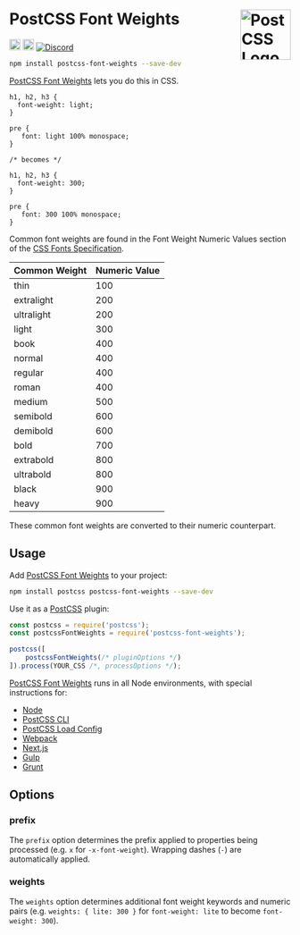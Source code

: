 # PostCSS Font Weights [<img src="https://postcss.github.io/postcss/logo.svg" alt="PostCSS Logo" width="90" height="90" align="right">][PostCSS]

[<img alt="npm version" src="https://img.shields.io/npm/v/postcss-font-weights.svg" height="20">][npm-url] [<img alt="Build Status" src="https://github.com/csstools/postcss-plugins/workflows/test/badge.svg" height="20">][cli-url] [<img alt="Discord" src="https://shields.io/badge/Discord-5865F2?logo=discord&logoColor=white">][discord]

```bash
npm install postcss-font-weights --save-dev
```

[PostCSS Font Weights] lets you do this in CSS.

```pcss
h1, h2, h3 {
  font-weight: light;
}

pre {
   font: light 100% monospace;
}

/* becomes */

h1, h2, h3 {
  font-weight: 300;
}

pre {
   font: 300 100% monospace;
}
```

Common font weights are found in the Font Weight Numeric Values section of the
[CSS Fonts Specification](https://www.w3.org/TR/css-fonts-3/#font-weight-numeric-values).

| Common Weight | Numeric Value |
| ------------- | ------------- |
| thin          | 100           |
| extralight    | 200           |
| ultralight    | 200           |
| light         | 300           |
| book          | 400           |
| normal        | 400           |
| regular       | 400           |
| roman         | 400           |
| medium        | 500           |
| semibold      | 600           |
| demibold      | 600           |
| bold          | 700           |
| extrabold     | 800           |
| ultrabold     | 800           |
| black         | 900           |
| heavy         | 900           |

These common font weights are converted to their numeric counterpart.

## Usage

Add [PostCSS Font Weights] to your project:

```bash
npm install postcss postcss-font-weights --save-dev
```

Use it as a [PostCSS] plugin:

```js
const postcss = require('postcss');
const postcssFontWeights = require('postcss-font-weights');

postcss([
	postcssFontWeights(/* pluginOptions */)
]).process(YOUR_CSS /*, processOptions */);
```

[PostCSS Font Weights] runs in all Node environments, with special
instructions for:

- [Node](INSTALL.md#node)
- [PostCSS CLI](INSTALL.md#postcss-cli)
- [PostCSS Load Config](INSTALL.md#postcss-load-config)
- [Webpack](INSTALL.md#webpack)
- [Next.js](INSTALL.md#nextjs)
- [Gulp](INSTALL.md#gulp)
- [Grunt](INSTALL.md#grunt)

## Options

### prefix

The `prefix` option determines the prefix applied to properties being processed
(e.g. `x` for `-x-font-weight`). Wrapping dashes (`-`) are automatically
applied.

### weights

The `weights` option determines additional font weight keywords and numeric
pairs (e.g. `weights: { lite: 300 }` for `font-weight: lite` to become
`font-weight: 300`).

[cli-url]: https://github.com/csstools/postcss-plugins/actions/workflows/test.yml?query=workflow/test

[discord]: https://discord.gg/bUadyRwkJS
[npm-url]: https://www.npmjs.com/package/postcss-font-weights

[PostCSS]: https://github.com/postcss/postcss
[PostCSS Font Weights]: https://github.com/csstools/postcss-plugins/tree/main/plugins/postcss-font-weights
